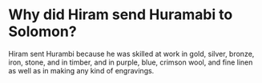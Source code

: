 # Why did Hiram send Huramabi to Solomon?

Hiram sent Hurambi because he was skilled at work in gold, silver, bronze, iron, stone, and in timber, and in purple, blue, crimson wool, and fine linen as well as in making any kind of engravings.
